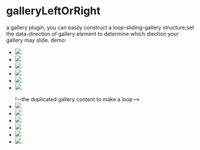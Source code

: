 # galleryLeftOrRight
a gallery plugin, you can easily construct a loop-sliding-gallery structure,set the data-direction of gallery element to determine which diection your gallery may slide.
demo:
<div class="my-gallery" data-direction="left"><!--configure your gallery sliding direction HERE-->
			<div class="my-gallery-wrapper">
				<ul class="my-gallery-loop-item"><!--the gallery content which includes several li-blocks-->
					<li><a href="https://www.baidu.com"><img src="../../../images/cbd.jpg"/></a></li>
					<li><a href="https://www.baidu.com"><img src="../../../images/midnightRun.jpg"/></a></li>
					<li><a href="https://www.baidu.com"><img src="../../../images/muwu.jpg"/></a></li>
					<li><a href="https://www.baidu.com"><img src="../../../images/shuijiao.jpg"/></a></li>
					<li><a href="https://www.baidu.com"><img src="../../../images/sider-menu-bg.jpg"/></a></li>
					<li><a href="https://www.baidu.com"><img src="../../../images/yuantiao.jpg"/></a></li>
				</ul>
				<ul class="my-gallery-loop-item">!--the duplicated gallery content to make a loop-->
					<li><a href="https://www.baidu.com"><img src="../../../images/cbd.jpg"/></a></li>
					<li><a href="https://www.baidu.com"><img src="../../../images/midnightRun.jpg"/></a></li>
					<li><a href="https://www.baidu.com"><img src="../../../images/muwu.jpg"/></a></li>
					<li><a href="https://www.baidu.com"><img src="../../../images/shuijiao.jpg"/></a></li>
					<li><a href="https://www.baidu.com"><img src="../../../images/sider-menu-bg.jpg"/></a></li>
					<li><a href="https://www.baidu.com"><img src="../../../images/yuantiao.jpg"/></a></li>
				</ul>
			</div>
		</div>
